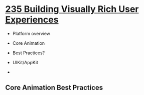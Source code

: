 
# [235 Building Visually Rich User Experiences](https://developer.apple.com/videos/play/wwdc2017/235/)

* Platform overview
* Core Animation
* Best Practices?


* UIKit/AppKit
*



## Core Animation Best Practices
